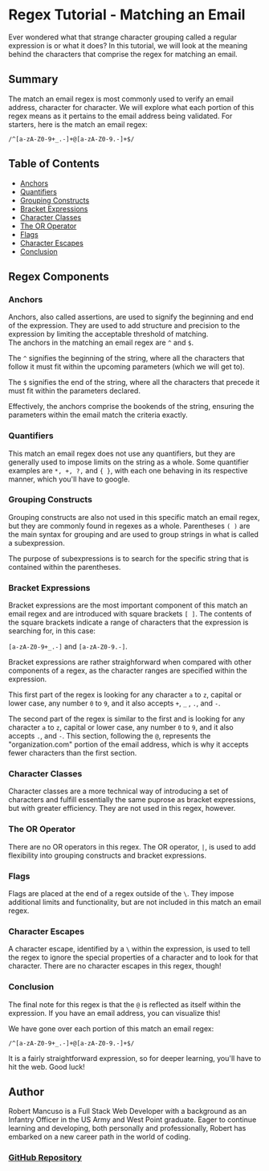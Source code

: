 # Regex Tutorial - Matching an Email

Ever wondered what that strange character grouping called a regular expression is or what it does?  In this tutorial, we will look at the meaning behind the characters that comprise the regex for matching an email.

## Summary

The match an email regex is most commonly used to verify an email address, character for character.  We will explore what each portion of this regex means as it pertains to the email address being validated.  For starters, here is the match an email regex:
```
/^[a-zA-Z0-9+_.-]+@[a-zA-Z0-9.-]+$/
```

## Table of Contents

- [Anchors](#anchors)
- [Quantifiers](#quantifiers)
- [Grouping Constructs](#grouping-constructs)
- [Bracket Expressions](#bracket-expressions)
- [Character Classes](#character-classes)
- [The OR Operator](#the-or-operator)
- [Flags](#flags)
- [Character Escapes](#character-escapes)
- [Conclusion](#conclusion)

## Regex Components

### Anchors
Anchors, also called assertions, are used to signify the beginning and end of the expression.  They are used to add structure and precision to the expression by limiting the acceptable threshold of matching.  
The anchors in the matching an email regex are ```^``` and ```$```.

The ```^``` signifies the beginning of the string, where all the characters that follow it must fit within the upcoming parameters (which we will get to).

The ```$``` signifies the end of the string, where all the characters that precede it must fit within the parameters declared.

Effectively, the anchors comprise the bookends of the string, ensuring the parameters within the email match the criteria exactly. 

### Quantifiers
This match an email regex does not use any quantifiers, but they are generally used to impose limits on the string as a whole.
Some quantifier examples are ```*, +, ?,``` and ```{ }```, with each one behaving in its respective manner, which you'll have to google.

### Grouping Constructs
Grouping constructs are also not used in this specific match an email regex, but they are commonly found in regexes as a whole.  Parentheses ```( )``` are the main syntax for grouping and are used to group strings in what is called a subexpression. 

The purpose of subexpressions is to search for the specific string that is contained within the parentheses.

### Bracket Expressions
Bracket expressions are the most important component of this match an email regex and are introduced with square brackets ```[ ]```.  The contents of the square brackets indicate a range of characters that the expression is searching for, in this case:

```[a-zA-Z0-9+_.-]``` and ```[a-zA-Z0-9.-]```.

Bracket expressions are rather straighforward when compared with other components of a regex, as the character ranges are specified within the expression.  

This first part of the regex is looking for any character ```a``` to ```z```, capital or lower case, any number ```0``` to ```9```, and it also accepts ```+```, ```_``` , ```.```, and ```-```.

The second part of the regex is similar to the first and is looking for any character ```a``` to ```z```, capital or lower case, any number ```0``` to ```9```, and it also accepts ```.```, and ```-```.  This section, following the ```@```, represents the "organization.com" portion of the email address, which is why it accepts fewer characters than the first section.

### Character Classes
Character classes are a more technical way of introducing a set of characters and fulfill essentially the same puprose as bracket expressions, but with greater efficiency.  They are not used in this regex, however.

### The OR Operator
There are no OR operators in this regex.  The OR operator, ```|```, is used to add flexibility into grouping constructs and bracket expressions.

### Flags
Flags are placed at the end of a regex outside of the ```\```.  They impose additional limits and functionality, but are not included in this match an email regex.

### Character Escapes
A character escape, identified by a ```\``` within the expression, is used to tell the regex to ignore the special properties of a character and to look for that character.  There are no character escapes in this regex, though!

### Conclusion
The final note for this regex is that the ```@``` is reflected as itself within the expression.  If you have an email address, you can visualize this!

We have gone over each portion of this match an email regex:
```
/^[a-zA-Z0-9+_.-]+@[a-zA-Z0-9.-]+$/
```
It is a fairly straightforward expression, so for deeper learning, you'll have to hit the web.  Good luck!

## Author

Robert Mancuso is a Full Stack Web Developer with a background as an Infantry Officer in the US Army and West Point graduate. Eager to continue learning and developing, both personally and professionally, Robert has embarked on a new career path in the world of coding.

### <a href="https://github.com/bmancuso3/regex-tutorial">GitHub Repository</a>
